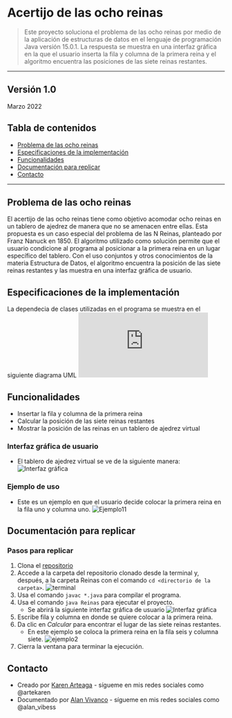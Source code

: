 # Acertijo de las ocho reinas
> Este proyecto soluciona el problema de las ocho reinas por medio de la aplicación de estructuras de datos en el lenguaje de programación Java versión 15.0.1. La respuesta se muestra en una interfaz gráfica en la que el usuario inserta la fila y columna de la primera reina y el algoritmo encuentra las posiciones de las siete reinas restantes. 
---
Versión 1.0
---
Marzo 2022

## Tabla de contenidos
* [Problema de las ocho reinas](#info)
* [Especificaciones de la implementación](#especif)
* [Funcionalidades](#func)
* [Documentación para replicar](#docum)
* [Contacto](#contacto)
---


## Problema de las ocho reinas <a name="info"></a> 
El acertijo de las ocho reinas tiene como objetivo acomodar ocho reinas en un tablero de ajedrez de manera que no se amenacen entre ellas. Esta propuesta es un caso especial del problema de las N Reinas, planteado por Franz Nanuck en 1850. El algoritmo utilizado como solución permite que el usuario condicione al programa al posicionar a la primera reina en un lugar específico del tablero. Con el uso conjuntos y otros conocimientos de la materia Estructura de Datos, el algoritmo encuentra la posición de las siete reinas restantes y las muestra en una interfaz gráfica de usuario.  


## Especificaciones de la implementación <a name="especif"></a> 
La dependecia de clases utilizadas en el programa se muestra en el siguiente diagrama UML
![UML](https://github.com/KarenArteaga/Acertijo-8-Reinas/files/8306208/Diagrama.UML.pdf)


## Funcionalidades <a name="func"></a> 
- Insertar la fila y columna de la primera reina
- Calcular la posición de las siete reinas restantes
- Mostrar la posición de las reinas en un tablero de ajedrez virtual
 
 ### Interfaz gráfica de usuario
 - El tablero de ajedrez virtual se ve de la siguiente manera: 
  ![Interfaz gráfica](https://user-images.githubusercontent.com/69361149/159027992-f6fef4bf-f1aa-4bb5-8d1c-c42240d661b6.png)
  
  ### Ejemplo de uso
 - Este es un ejemplo en que el usuario decide colocar la primera reina en la fila uno y columna uno. 
  ![Ejemplo11](https://user-images.githubusercontent.com/69361149/159029310-737f13ee-d5ad-4f32-b3ac-81b718e38db1.png)


## Documentación para replicar <a name="docum"></a> 

  ### Pasos para replicar
  1. Clona el [repositorio](https://github.com/KarenArteaga/Acertijo-8-Reinas.git)
  2. Accede a la carpeta del repositorio clonado desde la terminal y, después, a la carpeta Reinas con el comando `cd <directorio de la carpeta>`.
  ![terminal](https://user-images.githubusercontent.com/69361149/159034049-677c6056-b65f-4cc5-af90-9e221ced7051.png)
  3. Usa el comando `javac *.java` para compilar el programa.
  4. Usa el comando `java Reinas` para ejecutar el proyecto.
     - Se abrirá la siguiente interfaz gráfica de usuario
    ![Interfaz gráfica](https://user-images.githubusercontent.com/69361149/159027992-f6fef4bf-f1aa-4bb5-8d1c-c42240d661b6.png)
  5. Escribe fila y columna en donde se quiere colocar a la primera reina.
  6. Da clic en *Calcular* para encontrar el lugar de las siete reinas restantes.
     - En este ejemplo se coloca la primera reina en la fila seis y columna siete.
    ![ejemplo2](https://user-images.githubusercontent.com/69361149/159036509-9775a6cb-a35e-49d5-b1d1-5935516ca825.png)
  7. Cierra la ventana para terminar la ejecución.


## Contacto
* Creado por [Karen Arteaga](https://github.com/KarenArteaga) - sígueme en mis redes sociales como @artekaren
* Documentado por [Alan Vivanco]() - sígueme en mis redes sociales como @alan_vibess

